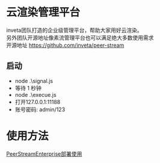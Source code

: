 # 云渲染管理平台
inveta团队打造的企业级管理平台，帮助大家用好云渲染。  
另外团队开源地址像素流管理平台也可以满足绝大多数使用需求  
开源地址 https://github.com/inveta/peer-stream 

## 启动
- node .\signal.js
- 等待 1 秒钟
- node .\execue.js
- 打开127.0.0.1:11188
- 账号密码: admin/123


# 使用方法
[PeerStreamEnterprise部署使用](https://github.com/inveta/PeerStreamEnterprise/wiki)

